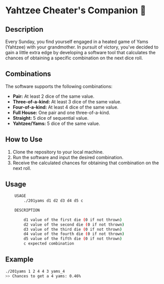 # Yahtzee Cheater's Companion 🎲

## Description

Every Sunday, you find yourself engaged in a heated game of Yams (Yahtzee) with your grandmother. In pursuit of victory, you've decided to gain a little extra edge by developing a software tool that calculates the chances of obtaining a specific combination on the next dice roll.

## Combinations

The software supports the following combinations:

- **Pair:** At least 2 dice of the same value.
- **Three-of-a-kind:** At least 3 dice of the same value.
- **Four-of-a-kind:** At least 4 dice of the same value.
- **Full House:** One pair and one three-of-a-kind.
- **Straight:** 5 dice of sequential value.
- **Yahtzee/Yams:** 5 dice of the same value.


## How to Use

1. Clone the repository to your local machine.
2. Run the software and input the desired combination.
3. Receive the calculated chances for obtaining that combination on the next roll.

## Usage

```bash
    USAGE
        ./201yams d1 d2 d3 d4 d5 c
    
    DESCRIPTION
        
        d1 value of the first die (0 if not thrown)
        d2 value of the second die (0 if not thrown)
        d3 value of the third die (0 if not thrown)
        d4 value of the fourth die (0 if not thrown)
        d5 value of the fifth die (0 if not thrown)
        c expected combination
```

## Example

```bash
./201yams 1 2 4 4 3 yams_4
>> Chances to get a 4 yams: 0.46%
